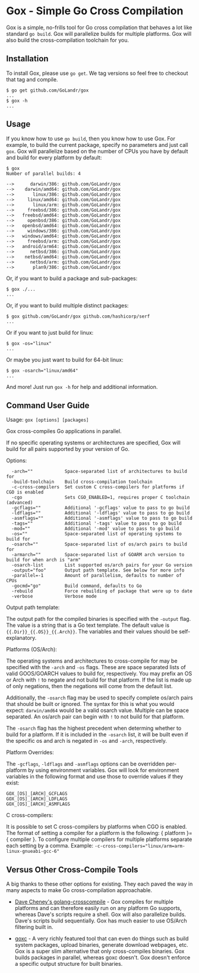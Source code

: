 # Gox - Simple Go Cross Compilation

Gox is a simple, no-frills tool for Go cross compilation that behaves a
lot like standard `go build`. Gox will parallelize builds for multiple
platforms. Gox will also build the cross-compilation toolchain for you.

## Installation

To install Gox, please use `go get`. We tag versions so feel free to
checkout that tag and compile.

```
$ go get github.com/GoLandr/gox
...
$ gox -h
...
```

## Usage

If you know how to use `go build`, then you know how to use Gox. For
example, to build the current package, specify no parameters and just
call `gox`. Gox will parallelize based on the number of CPUs you have
by default and build for every platform by default:

```
$ gox
Number of parallel builds: 4

-->      darwin/386: github.com/GoLandr/gox
-->    darwin/amd64: github.com/GoLandr/gox
-->       linux/386: github.com/GoLandr/gox
-->     linux/amd64: github.com/GoLandr/gox
-->       linux/arm: github.com/GoLandr/gox
-->     freebsd/386: github.com/GoLandr/gox
-->   freebsd/amd64: github.com/GoLandr/gox
-->     openbsd/386: github.com/GoLandr/gox
-->   openbsd/amd64: github.com/GoLandr/gox
-->     windows/386: github.com/GoLandr/gox
-->   windows/amd64: github.com/GoLandr/gox
-->     freebsd/arm: github.com/GoLandr/gox
-->   android/arm64: github.com/GoLandr/gox
-->      netbsd/386: github.com/GoLandr/gox
-->    netbsd/amd64: github.com/GoLandr/gox
-->      netbsd/arm: github.com/GoLandr/gox
-->       plan9/386: github.com/GoLandr/gox
```

Or, if you want to build a package and sub-packages:

```
$ gox ./...
...
```

Or, if you want to build multiple distinct packages:

```
$ gox github.com/GoLandr/gox github.com/hashicorp/serf
...
```

Or if you want to just build for linux:

```
$ gox -os="linux"
...
```

Or maybe you just want to build for 64-bit linux:

```
$ gox -osarch="linux/amd64"
...
```

And more! Just run `gox -h` for help and additional information.
## Command User Guide

Usage: `gox [options] [packages]`

  Gox cross-compiles Go applications in parallel.

  If no specific operating systems or architectures are specified, Gox
  will build for all pairs supported by your version of Go.

Options:

      -arch=""            Space-separated list of architectures to build for
      -build-toolchain    Build cross-compilation toolchain
      -c-cross-compilers  Set custom C cross-compilers for platforms if CGO is enabled
      -cgo                Sets CGO_ENABLED=1, requires proper C toolchain (advanced)
      -gcflags=""         Additional '-gcflags' value to pass to go build
      -ldflags=""         Additional '-ldflags' value to pass to go build
      -asmflags=""        Additional '-asmflags' value to pass to go build
      -tags=""            Additional '-tags' value to pass to go build
      -mod=""             Additional '-mod' value to pass to go build
      -os=""              Space-separated list of operating systems to build for
      -osarch=""          Space-separated list of os/arch pairs to build for
      -armarch=""         Space-separated list of GOARM arch version to build for when arch is "arm"
      -osarch-list        List supported os/arch pairs for your Go version
      -output="foo"       Output path template. See below for more info
      -parallel=-1        Amount of parallelism, defaults to number of CPUs
      -gocmd="go"         Build command, defaults to Go
      -rebuild            Force rebuilding of package that were up to date
      -verbose            Verbose mode

Output path template:

  The output path for the compiled binaries is specified with the
  `-output` flag. The value is a string that is a Go text template.
  The default value is `{{.Dir}}_{{.OS}}_{{.Arch}}`. The variables and
  their values should be self-explanatory.

Platforms (OS/Arch):

  The operating systems and architectures to cross-compile for may be
  specified with the `-arch` and `-os` flags. These are space separated lists
  of valid GOOS/GOARCH values to build for, respectively. You may prefix an
  OS or Arch with `!` to negate and not build for that platform. If the list
  is made up of only negations, then the negations will come from the default
  list.

  Additionally, the `-osarch` flag may be used to specify complete os/arch
  pairs that should be built or ignored. The syntax for this is what you would
  expect: `darwin/amd64` would be a valid osarch value. Multiple can be space
  separated. An os/arch pair can begin with `!` to not build for that platform.

  The `-osarch` flag has the highest precedent when determing whether to
  build for a platform. If it is included in the `-osarch` list, it will be
  built even if the specific os and arch is negated in `-os` and `-arch`,
  respectively.

Platform Overrides:

  The `-gcflags`, `-ldflags` and `-asmflags` options can be overridden per-platform
  by using environment variables. Gox will look for environment variables
  in the following format and use those to override values if they exist:

    GOX_[OS]_[ARCH]_GCFLAGS
    GOX_[OS]_[ARCH]_LDFLAGS
    GOX_[OS]_[ARCH]_ASMFLAGS

C cross-compilers:

  It is possible to set C cross-compilers by platforms when CGO is enabled.
  The format of setting a compiler for a platform is the following:
  { platform }={ compiler }. To configure multiple compilers for multiple
  platforms separate each setting by a comma.
  Example: `-c-cross-compilers="linux/arm=arm-linux-gnueabi-gcc-6"`


## Versus Other Cross-Compile Tools

A big thanks to these other options for existing. They each paved the
way in many aspects to make Go cross-compilation approachable.

* [Dave Cheney's golang-crosscompile](https://github.com/davecheney/golang-crosscompile) -
  Gox compiles for multiple platforms and can therefore easily run on
  any platform Go supports, whereas Dave's scripts require a shell. Gox
  will also parallelize builds. Dave's scripts build sequentially. Gox has
  much easier to use OS/Arch filtering built in.

* [goxc](https://github.com/laher/goxc) -
  A very richly featured tool that can even do things such as build system
  packages, upload binaries, generate download webpages, etc. Gox is a
  super slim alternative that only cross-compiles binaries. Gox builds packages in parallel, whereas
  goxc doesn't. Gox doesn't enforce a specific output structure for built
  binaries.

